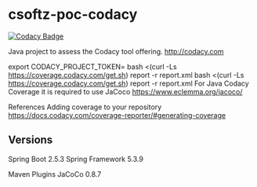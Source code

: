 # csoftz-poc-codacy

[![Codacy Badge](https://api.codacy.com/project/badge/Grade/cd52f80f9b664b94a42ea5793b17f212)](https://app.codacy.com/gh/cortizqgithub/csoftz-poc-codacy?utm_source=github.com&utm_medium=referral&utm_content=cortizqgithub/csoftz-poc-codacy&utm_campaign=Badge_Grade_Settings)

Java project to assess the Codacy tool offering. http://codacy.com


export CODACY_PROJECT_TOKEN=<your project API token>
bash <(curl -Ls https://coverage.codacy.com/get.sh) report -r report.xml
bash <(curl -Ls https://coverage.codacy.com/get.sh) report -r report.xml
For Java Codacy Coverage it is required to use JaCoco https://www.eclemma.org/jacoco/

References
Adding coverage to your repository
https://docs.codacy.com/coverage-reporter/#generating-coverage

##  Versions

Spring Boot 2.5.3
Spring Framework 5.3.9

Maven Plugins
JaCoCo 0.8.7